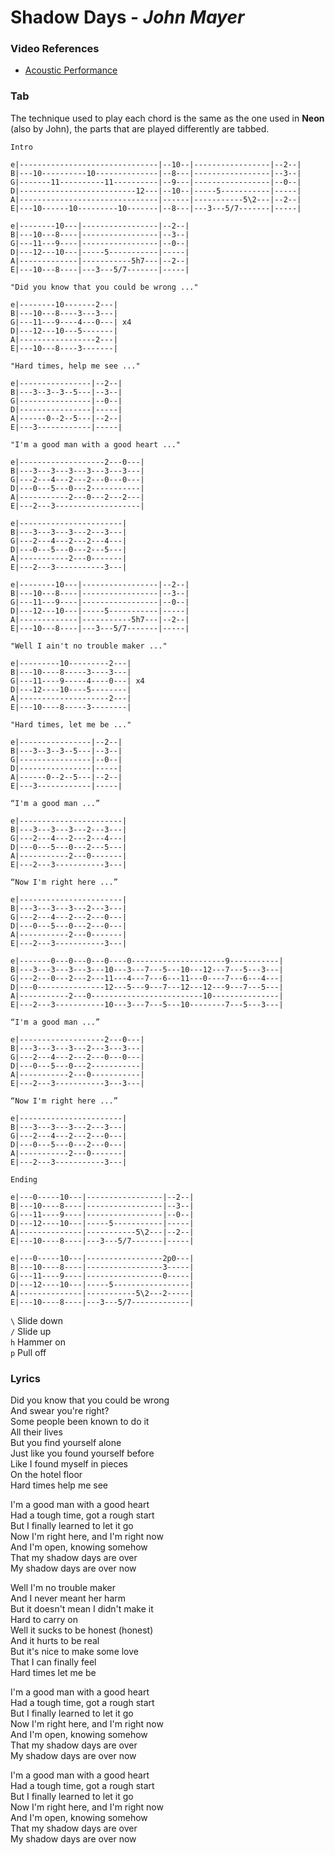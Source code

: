 # Shadow Days - _John Mayer_

### Video References

- [Acoustic Performance](http://www.youtube.com/watch?v=uJpvUTDB4Ps)

### Tab

The technique used to play each chord is the same as the one used in **Neon** (also by John), the parts that are played differently are tabbed.

```
Intro

e|-------------------------------|--10--|-----------------|--2--|
B|---10----------10--------------|--8---|-----------------|--3--|
G|-------11----------11----------|--9---|-----------------|--0--|
D|--------------------------12---|--10--|-----5-----------|-----|
A|-------------------------------|------|-----------5\2---|--2--|
E|---10------10---------10-------|--8---|---3---5/7-------|-----|

e|--------10---|-----------------|--2--|
B|---10---8----|-----------------|--3--|
G|---11---9----|-----------------|--0--|
D|---12---10---|-----5-----------|-----|
A|-------------|-----------5h7---|--2--|
E|---10---8----|---3---5/7-------|-----|

"Did you know that you could be wrong ..."

e|--------10-------2---|
B|---10---8----3---3---|
G|---11---9----4---0---| x4
D|---12---10---5-------|
A|-----------------2---|
E|---10---8----3-------|

"Hard times, help me see ..."

e|----------------|--2--|
B|---3--3--3--5---|--3--|
G|----------------|--0--|
D|----------------|-----|
A|------0--2--5---|--2--|
E|---3------------|-----|

"I'm a good man with a good heart ..."

e|-------------------2---0---|
B|---3---3---3---3---3---3---|
G|---2---4---2---2---0---0---|
D|---0---5---0---2-----------|
A|-----------2---0---2---2---|
E|---2---3-------------------|

e|-----------------------|
B|---3---3---3---2---3---|
G|---2---4---2---2---4---|
D|---0---5---0---2---5---|
A|-----------2---0-------|
E|---2---3-----------3---|

e|--------10---|-----------------|--2--|
B|---10---8----|-----------------|--3--|
G|---11---9----|-----------------|--0--|
D|---12---10---|-----5-----------|-----|
A|-------------|-----------5h7---|--2--|
E|---10---8----|---3---5/7-------|-----|

"Well I ain't no trouble maker ..."

e|---------10---------2---|
B|---10----8-----3----3---|
G|---11----9-----4----0---| x4
D|---12----10----5--------|
A|--------------------2---|
E|---10----8-----3--------|

"Hard times, let me be ..."

e|----------------|--2--|
B|---3--3--3--5---|--3--|
G|----------------|--0--|
D|----------------|-----|
A|------0--2--5---|--2--|
E|---3------------|-----|

“I'm a good man ...”

e|-----------------------|
B|---3---3---3---2---3---|
G|---2---4---2---2---4---|
D|---0---5---0---2---5---|
A|-----------2---0-------|
E|---2---3-----------3---|

“Now I'm right here ...”

e|-----------------------|
B|---3---3---3---2---3---|
G|---2---4---2---2---0---|
D|---0---5---0---2---0---|
A|-----------2---0-------|
E|---2---3-----------3---|

e|-------0---0---0---0----0---------------------9-----------|
B|---3---3---3---3---10---3---7---5---10---12---7---5---3---|
G|---2---0---2---2---11---4---7---6---11---0----7---6---4---|
D|---0---------------12---5---9---7---12---12---9---7---5---|
A|-----------2---0-------------------------10---------------|
E|---2---3-----------10---3---7---5---10--------7---5---3---|

“I'm a good man ...”

e|-------------------2---0---|
B|---3---3---3---2---3---3---|
G|---2---4---2---2---0---0---|
D|---0---5---0---2-----------|
A|-----------2---0-----------|
E|---2---3-----------3---3---|

“Now I'm right here ...”

e|-----------------------|
B|---3---3---3---2---3---|
G|---2---4---2---2---0---|
D|---0---5---0---2---0---|
A|-----------2---0-------|
E|---2---3-----------3---|

Ending

e|---0-----10---|-----------------|--2--|
B|---10----8----|-----------------|--3--|
G|---11----9----|-----------------|--0--|
D|---12----10---|-----5-----------|-----|
A|--------------|-----------5\2---|--2--|
E|---10----8----|---3---5/7-------|-----|

e|---0-----10---|-----------------2p0---|
B|---10----8----|-----------------3-----|
G|---11----9----|-----------------0-----|
D|---12----10---|-----5-----------------|
A|--------------|-----------5\2---2-----|
E|---10----8----|---3---5/7-------------|
```

`\` Slide down  
`/` Slide up  
`h` Hammer on  
`p` Pull off  

### Lyrics

Did you know that you could be wrong  
And swear you're right?  
Some people been known to do it  
All their lives  
But you find yourself alone  
Just like you found yourself before  
Like I found myself in pieces  
On the hotel floor  
Hard times help me see  

I'm a good man with a good heart  
Had a tough time, got a rough start  
But I finally learned to let it go  
Now I'm right here, and I'm right now  
And I'm open, knowing somehow  
That my shadow days are over  
My shadow days are over now  

Well I'm no trouble maker  
And I never meant her harm  
But it doesn't mean I didn't make it  
Hard to carry on  
Well it sucks to be honest (honest)  
And it hurts to be real  
But it's nice to make some love  
That I can finally feel  
Hard times let me be  

I'm a good man with a good heart  
Had a tough time, got a rough start  
But I finally learned to let it go  
Now I'm right here, and I'm right now  
And I'm open, knowing somehow  
That my shadow days are over  
My shadow days are over now  

I'm a good man with a good heart  
Had a tough time, got a rough start  
But I finally learned to let it go  
Now I'm right here, and I'm right now  
And I'm open, knowing somehow  
That my shadow days are over  
My shadow days are over now  

